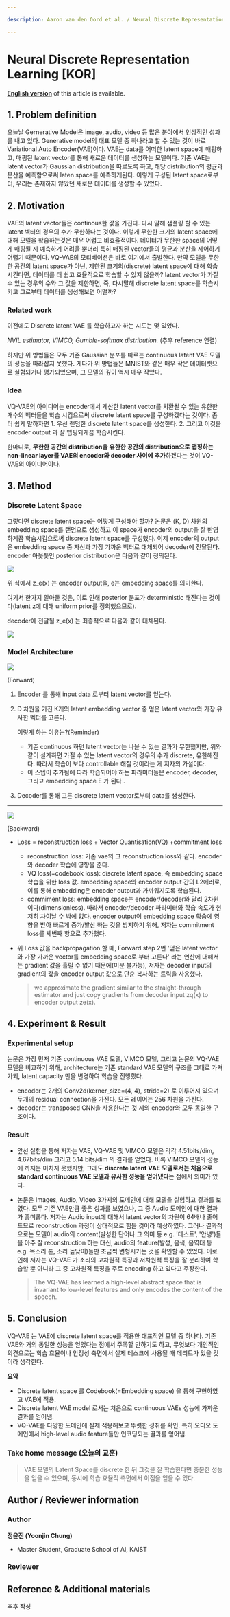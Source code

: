 ```yaml
---

description: Aaron van den Oord et al. / Neural Discrete Representation Learning / NIPS 2017

---
```


# Neural Discrete Representation Learning [KOR]

[**English version**](./nips-2017-vq-vae-eng.md) of this article is available.

## **1. Problem definition**

오늘날 Gernerative Model은 image, audio, video 등 많은 분야에서 인상적인 성과를 내고 있다. Generative model의 대표 모델 중 하나라고 할 수 있는 것이 바로 Variational Auto Encoder(VAE)이다. VAE는 data를 어떠한 latent space에 매핑하고, 매핑된 latent vector를 통해 새로운 데이터를 생성하는 모델이다. 기존 VAE는 latent vector가 Gaussian distribution을 따르도록 하고, 해당 distribution의 평균과 분산을 예측함으로써 laten space를 예측하게된다. 이렇게 구성된 latent space로부터, 우리는 존재하지 않았던 새로운 데이터를 생성할 수 있었다.

## **2. Motivation**

VAE의 latent vector들은 continous한 값을 가진다. 다시 말해 샘플링 할 수 있는 latent 벡터의 경우의 수가 무한하다는 것이다. 이렇게 무한한 크기의 latent space에 대해 모델을 학습하는것은 매우 어렵고 비효율적이다. 데이터가 무한한 space의 어떻게 매핑될 지 예측하기 어려울 뿐더러 특히 매핑된 vector들의 평균과 분산을 제어하기 어렵기 때문이다. VQ-VAE의 모티베이션은 바로 여기에서 출발한다. 만약 모델을 무한한 공간의 latent space가 아닌, 제한된 크기의(discrete) latent space에 대해 학습시킨다면, 데이터를 더 쉽고 효율적으로 학습할 수 있지 않을까? latent vector가 가질 수 있는 경우의 수와 그 값을 제한하면, 즉, 다시말해 discrete latent space를 학습시키고 그로부터 데이터를 생성해보면 어떨까?

### **Related work**

이전에도 Discrete latent VAE 를 학습하고자 하는 시도는 몇 있었다.

*NVIL estimator, VIMCO, Gumble-softmax distribution.* (추후 reference 연결)

하지만 위 방법들은 모두 기존 Gaussian 분포를 따르는 continuous latent VAE 모델의 성능을 따라잡지 못했다. 게다가 위 방법들은 MNIST와 같은 매우 작은 데이터셋으로 실험되거나 평가되었으며, 그 모델의 깊이 역시 매우 작았다.

### **Idea**

VQ-VAE의 아이디어는 encoder에서 계산한 latent vector를 치환될 수 있는 유한한 개수의 벡터들을 학습 시킴으로써 discrete latent space를 구성하겠다는 것이다. 좀 더 쉽게 말하자면 1. 우선 랜덤한 discrete latent space를 생성한다. 2. 그리고 이것을 encoder output 과 잘 맵핑되게끔 학습시킨다.

한마디로, **무한한 공간의 distribution을 유한한 공간의 distribution으로 맵핑하는 non-linear layer를 VAE의 encoder와 decoder 사이에 추가**하겠다는 것이 VQ-VAE의 아이디어이다.

## **3. Method**

### **Discrete Latent Space**

그렇다면 discrete latent space는 어떻게 구성해야 할까? 논문은 (K, D) 차원의 embedding space를 랜덤으로 생성하고 이 space가 encoder의 output을 잘 반영하게끔 학습시킴으로써 discrete latent space를 구성했다. 이제 encoder의 output 은 embedding space 중 자신과 가장 가까운 벡터로 대체되어 decoder에 전달된다. encoder 아웃풋인 posterior distribution은 다음과 같이 정의된다.

![](../../.gitbook/assets/40/posterior_distribution_eq.PNG)



위 식에서 z_e(x) 는 encoder output을, e는 embedding space를 의미한다.

여기서 한가지 알아둘 것은, 이로 인해 posterior 분포가 deterministic 해진다는 것이다(latent z에 대해 uniform prior를 정의했으므로).

decoder에 전달될 z_e(x) 는 최종적으로 다음과 같이 대체된다.

![](../../.gitbook/assets/40/replaced_output_eq.PNG)

### **Model Architecture**

![](../../.gitbook/assets/40/model_architecture.PNG)

(Forward)

1. Encoder 를 통해 input data 로부터 latent vector를 얻는다.

2. D 차원을 가진 K개의 latent embedding vector 중 얻은 latent vector와 가장 유사한 벡터를 고른다.
  
    이렇게 하는 이유는?(Reminder)
    
    - 기존 continuous 하던 latent vector는 나올 수 있는 결과가 무한했지만, 위와 같이 설계하면 가질 수 있는 latent vector의 경우의 수가 discrete, 유한해진다. 따라서 학습이 보다 controllable 해질 것이라는 게 저자의 가설이다.
    - 이 스텝이 추가됨에 따라 학습되어야 하는 파라미터들은 encoder, decoder, 그리고 embedding space E 가 된다 .
    
3. Decoder를 통해 고른 discrete latent vector로부터 data를 생성한다.

***

![](../../.gitbook/assets/40/loss_function.PNG)

(Backward)

- Loss = reconstruction loss + Vector Quantisation(VQ) +commitment loss
    - reconstruction loss: 기존 vae의 그 reconstruction loss와 같다. encoder와 decoder 학습에 영향을 준다.
    - VQ loss(=codebook loss): discrete latent space, 즉 embedding space 학습을 위한 loss 값. embedding space와 encoder output 간의 L2에러로, 이를 통해 embedding은 encoder output과 가까워지도록 학습된다.
    - commiment loss: embedding space는 encoder/decoder와 달리 2차원이다(dimensionless). 따라서 encoder/decoder 파라미터와 학습 속도가 현저히 차이날 수 밖에 없다. encoder output이 embedding space 학습에 영향을 받아 빠르게 증가/발산 하는 것을 방지하기 위해, 저자는 commitment loss를 세번째 항으로 추가했다.
- 위 Loss 값을 backpropagation 할 때, Forward step 2번 '얻은 latent vector와 가장 가까운 vector를 embedding space로 부터 고른다' 라는 연산에 대해서는 gradient 값을 흘릴 수 없기 때문에(미분 불가능), 저자는 decoder input의 gradient의 값을 encoder output 값으로 단순 복사하는 트릭을 사용했다.
  
    > we approximate the gradient similar to the straight-through estimator and just copy gradients from decoder input zq(x) to encoder output ze(x).

## **4. Experiment & Result**

### **Experimental setup**

논문은 가장 먼저 기존 continuous VAE 모델, VIMCO 모델, 그리고 논문의 VQ-VAE 모델을 비교하기 위해, architecture는 기존 standard VAE 모델의 구조를 그대로 가져가되, latent capacity 만을 변경하여 학습을 진행했다.

- encoder는 2개의 Conv2d(kerner_size=(4, 4), stride=2) 로 이루어져 있으며 두개의 residual connection을 가진다. 모든 레이어는 256 차원을 가진다.
- decoder는 transposed CNN을 사용한다는 것 제외 encoder와 모두 동일한 구조이다.

### **Result**

- 앞선 실험을 통해 저자는 VAE, VQ-VAE 및 VIMCO 모델은 각각 4.51bits/dim, 4.67bits/dim 그리고 5.14 bits/dim 의 결과를 얻었다. 비록 VIMCO 모델의 성능에 까지는 미치지 못했지만, 그래도 **discrete latent VAE 모델로서는 처음으로 standard continuous VAE 모델과 유사한 성능을 얻어냈다**는 점에서 의미가 있다.
- 논문은 Images, Audio, Video 3가지의 도메인에 대해 모델을 실험하고 결과를 보였다. 모두 기존 VAE만큼 좋은 성과를 보였으나, 그 중 Audio 도메인에 대한 결과가 흥미롭다. 저자는 Audio input에 대해서 latent vector의 차원이 64배나 줄어드므로 reconstruction 과정이 상대적으로 힘들 것이라 예상하였다. 그러나 결과적으로는 모델이 audio의 content(발성한 단어나 그 의미 등 e.g. '테스트', '안녕')들을 아주 잘 reconstruction 하는 대신, audio의 feature(발성, 음색, 음역대 등 e.g. 목소리 톤, 소리 높낮이)들만 조금씩 변형시키는 것을 확인할 수 있었다. 이로 인해 저자는 VQ-VAE 가 소리의 고차원적 특징과 저차원적 특징을 잘 분리하여 학습할 뿐 아니라 그 중 고차원적 특징을 주로 encoding 하고 있다고 주장한다.
  
    > The VQ-VAE has learned a high-level abstract space that is invariant to low-level features and only encodes the content of the speech.

## **5. Conclusion**

VQ-VAE 는 VAE에 discrete latent space를 적용한 대표적인 모델 중 하나다. 기존 VAE와 거의 동일한 성능을 얻었다는 점에서 주목할 만하기도 하고, 무엇보다 개인적인 의견으로는 학습 효율이나 안정성 측면에서 실제 테스크에 사용될 때 메리트가 있을 것이라 생각한다.

**요약**

- Discrete latent space 를 Codebook(=Embedding space) 을 통해 구현하였고 VAE에 적용.
- Discrete latent VAE model 로서는 처음으로 continuous VAEs 성능에 가까운 결과를 얻어냄.
- VQ-VAE를 다양한 도메인에 실제 적용해보고 뚜렷한 성취를 확인. 특히 오디오 도메인에서 high-level audio feature들만 인코딩되는 결과를 얻어냄.

### **Take home message (오늘의 교훈)**

> VAE 모델의 Latent Space를 discrete 한 뒤 그것을 잘 학습한다면 충분한 성능을 얻을 수 있으며, 동시에 학습 효율적 측면에서 이점을 얻을 수 있다.

## **Author / Reviewer information**

### **Author**

**정윤진 (Yoonjin Chung)**

- Master Student, Graduate School of AI, KAIST

### **Reviewer**

## **Reference & Additional materials**

추후 작성
